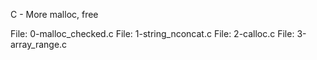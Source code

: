 C - More malloc, free

File: 0-malloc_checked.c
File: 1-string_nconcat.c
File: 2-calloc.c
File: 3-array_range.c

